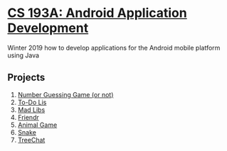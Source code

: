 # [CS 193A: Android Application Development](https://web.stanford.edu/class/cs193a/videos.shtml)
Winter 2019
how to develop applications for the Android mobile platform using Java

## Projects
1. [Number Guessing Game (or not)](https://web.stanford.edu/class/cs193a/homework/1-number-guess/hw1-spec.html)
2. [To-Do Lis](https://web.stanford.edu/class/cs193a/homework/2-todo-list/hw2-spec.html)
3. [Mad Libs](https://web.stanford.edu/class/cs193a/homework/3-madlibs/hw3-spec.html)
4. [Friendr](https://web.stanford.edu/class/cs193a/homework/4-friendr/hw4-spec.html)
5. [Animal Game](https://web.stanford.edu/class/cs193a/homework/5-animalgame/hw5-spec.html)
6. [Snake](https://web.stanford.edu/class/cs193a/homework/6-snake/hw6-spec.html)
7. [TreeChat](https://web.stanford.edu/class/cs193a/homework/7-treechat/hw7-spec.html)
